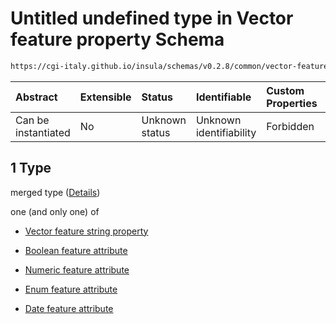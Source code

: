 # Untitled undefined type in Vector feature property Schema

```txt
https://cgi-italy.github.io/insula/schemas/v0.2.8/common/vector-feature-property.schema.json#/allOf/1
```



| Abstract            | Extensible | Status         | Identifiable            | Custom Properties | Additional Properties | Access Restrictions | Defined In                                                                                                         |
| :------------------ | :--------- | :------------- | :---------------------- | :---------------- | :-------------------- | :------------------ | :----------------------------------------------------------------------------------------------------------------- |
| Can be instantiated | No         | Unknown status | Unknown identifiability | Forbidden         | Allowed               | none                | [vector-feature-property.schema.json\*](schemas/common/vector-feature-property.schema.json) |

## 1 Type

merged type ([Details](vector-feature-property-allof-1.md))

one (and only one) of

* [Vector feature string property](vector-feature-property-defs-vector-feature-string-property.md)

* [Boolean feature attribute](vector-feature-property-defs-boolean-feature-attribute.md)

* [Numeric feature attribute](vector-feature-property-defs-numeric-feature-attribute.md)

* [Enum feature attribute](vector-feature-property-defs-enum-feature-attribute.md)

* [Date feature attribute](vector-feature-property-defs-date-feature-attribute.md)

